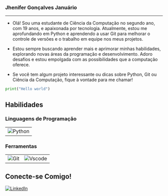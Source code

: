 ### Jhenifer Gonçalves Januário

---
- Olá! Sou  uma estudante de Ciência da Computação no segundo ano, com 19 anos, e apaixonada por tecnologia. Atualmente, estou me aprofundando em Python e aprendendo a usar Git para melhorar o controle de versões e o trabalho em equipe nos meus projetos.

- Estou sempre buscando aprender mais e aprimorar minhas habilidades, explorando novas áreas da programação e desenvolvimento. Adoro desafios e estou empolgada com as possibilidades que a computação oferece.

- Se você tem algum projeto interessante ou dicas sobre Python, Git ou Ciência da Computação, fique à vontade para me chamar!

 
```python
print("Hello world")
```

## Habilidades
<!DOCTYPE html>
<html lang="en">
<head>
    <meta charset="UTF-8">
    <meta name="viewport" content="width=device-width, initial-scale=1.0">
<!--     <title>Skills</title> -->
<!--    <style>
        table {
            width: 100%;
            border-collapse: collapse;
            text-align: center;
        }
        th, td {
            padding: 10px;
        }
    </style> -->
</head>
<body>

<h3>Linguagens de Programação</h3>
<table>
    <tr>
        <td><img src="https://img.shields.io/badge/python-3670A0?style=for-the-badge&logo=python&logoColor=ffdd54" alt="Python"></td>
    </tr>
</table>

<h3>Ferramentas</h3>
<table>
    <tr>
        <td><img src="https://img.shields.io/badge/GIT-E44C30?style=for-the-badge&logo=git&logoColor=white" alt="Git"></td>
        <td><img src="https://img.shields.io/badge/Vscode-007ACC?style=for-the-badge&logo=visual-studio-code&logoColor=white" alt="Vscode"></td>
    </tr>
</table>




## Conecte-se Comigo!
[![LinkedIn](https://img.shields.io/badge/LinkedIn-0077B5?style=for-the-badge&logo=linkedin&logoColor=white)](https://linkedin.com/in/jhenijanuario/)  

  

